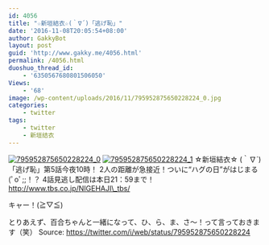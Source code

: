 ```yaml
---
id: 4056
title: "☆新垣結衣☆(｀∇´)「逃げ恥」"
date: '2016-11-08T20:05:54+08:00'
author: GakkyBot
layout: post
guid: 'http://www.gakky.me/4056.html'
permalink: /4056.html
duoshuo_thread_id:
    - '6350567680801506050'
Views:
    - '68'
image: /wp-content/uploads/2016/11/795952875650228224_0.jpg
categories:
    - twitter
tags:
    - twitter
    - 新垣结衣
---
```


[![795952875650228224_0](http://www.yui-aragaki.org/wp-content/uploads/2016/11/795952875650228224_0.jpg)](http://www.yui-aragaki.org/wp-content/uploads/2016/11/795952875650228224_0.jpg)
[![795952875650228224_1](http://www.yui-aragaki.org/wp-content/uploads/2016/11/795952875650228224_1.jpg)](http://www.yui-aragaki.org/wp-content/uploads/2016/11/795952875650228224_1.jpg)
☆新垣結衣☆
(｀∇´)「逃げ恥」第5話今夜10時！
2人の距離が急接近！ついに“ハグの日”がはじまる(ﾟoﾟ;;！？
4話見逃し配信は本日21：59まで！
http://www.tbs.co.jp/NIGEHAJI\_tbs/

キャー！(≧▽≦)

とりあえず、百合ちゃんと一緒になって、ひ、ら、ま、さ〜！って言っておきます（笑）
Source: <https://twitter.com/i/web/status/795952875650228224>
